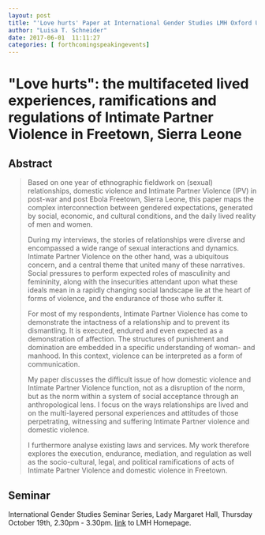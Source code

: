 ```yaml
---
layout: post
title: "'Love hurts' Paper at International Gender Studies LMH Oxford University. 19 October 2017"
author: "Luisa T. Schneider"
date: 2017-06-01  11:11:27
categories: [ forthcomingspeakingevents]
---
```


# \"Love hurts\": the multifaceted lived experiences, ramifications and regulations of Intimate Partner Violence in Freetown, Sierra Leone

## Abstract
> Based on one year of ethnographic fieldwork on (sexual) relationships, domestic violence and Intimate Partner Violence (IPV) in post-war and post Ebola Freetown, Sierra Leone, this paper maps the complex interconnection between gendered expectations, generated by social, economic, and cultural conditions, and the daily lived reality of men and women. 
>
>During my interviews, the stories of relationships were diverse and encompassed a wide range of sexual interactions and dynamics. Intimate Partner Violence on the other hand, was a ubiquitous concern, and a central theme that united many of these narratives. Social pressures to perform expected roles of masculinity and femininity, along with the insecurities attendant upon what these ideals mean in a rapidly changing social landscape lie at the heart of forms of violence, and the endurance of those who suffer it.
>
>For most of my respondents, Intimate Partner Violence has come to demonstrate the intactness of a relationship and to prevent its dismantling. It is executed, endured and even expected as a demonstration of affection. The structures of punishment and domination are embedded in a specific understanding of woman- and manhood. In this context, violence can be interpreted as a form of communication. 
>
>My paper discusses the difficult issue of how domestic violence and Intimate Partner Violence function, not as a disruption of the norm, but as the norm within a system of social acceptance through an anthropological lens. I focus on the ways relationships are lived and on the multi-layered personal experiences and attitudes of those perpetrating, witnessing and suffering Intimate Partner violence and domestic violence. 
>
>I furthermore analyse existing laws and services. My work therefore explores the execution, endurance, mediation, and regulation as well as the socio-cultural, legal, and political ramifications of acts of Intimate Partner Violence and domestic violence in Freetown.

## Seminar
International Gender Studies Seminar Series, Lady Margaret Hall, Thursday October 19th, 2.30pm - 3.30pm.
[link](http://www.lmh.ox.ac.uk/igs) to LMH Homepage.

